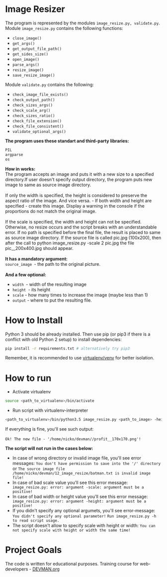 # Image Resizer

The program is represented by the modules ```image_resize.py, validate.py```.
Module ```image_resize.py``` contains the following functions:

- ```close_image()```
- ```get_args()```
- ```get_output_file_path()```
- ```get_sides_size()```
- ```open_image()```
- ```parse_args()```
- ```resize_image()```
- ```save_resize_image()```

Module ```validate.py``` contains the following:

- ```check_image_file_exists()```
- ```check_output_path()```
- ```check_sizes_args()```
- ```check_scale_arg()```
- ```check_sizes_ratio()```
- ```check_file_extension()```
- ```check_file_consistent()```
- ```validate_optional_args()```

**The program uses these standart and third-party libraries:**

```python
PIL
argparse
os
```
**How in works:**<br/>
The program accepts an image and puts it with a new size to a specified directory.If user doesn't specify output directory, the program puts new image to same as source image directory.<br/><br/>
If only the width is specified, the height is considered to preserve the aspect ratio of the image. And vice versa. - If both width and height are specified - create this image. Display a warning in the console if the proportions do not match the original image.<br/><br/>
    If the scale is specified, the width and height can not be specified. Otherwise, no resize occurs and the script breaks with an understandable error.
    If no path is specified before the final file, the result is placed to same as source image directory. If the source file is called pic.jpg (100x200), then after the call to python image_resize.py -scale 2 pic.jpg the file pic__200x400.jpg should appear.<br/><br/>
**It has a mandatory argument:**<br/>
```source_image ```- the path to the original picture. <br/><br/>
**And a few optional:** 
- ```width ```- width of the resulting image 
- ```height ```- its height
- ```scale``` - how many times to increase the image (maybe less than 1) 
- ```output``` - where to put the resulting file. 


# How to Install

Python 3 should be already installed. Then use pip (or pip3 if there is a conflict with old Python 2 setup) to install dependencies:

```bash
pip install -r requirements.txt # alternatively try pip3
```

Remember, it is recommended to use [virtualenv/venv](https://devman.org/encyclopedia/pip/pip_virtualenv/) for better isolation.

# How to run
- Activate virtualenv
``` bash
source <path_to_virtualenv>/bin/activate
```
- Run script with virtualenv-interpreter
```bash
<path_to_virtualenv>/bin/python3.5 image_resize.py <path_to_image> -height 170 
```
If everything is fine, you'll see such output:<br/><br/>
```Ok! The new file - '/home/nicko/devman//profit__170x170.png'!```

**The script will not run in the cases below:**

- In case of wrong directory or invalid image file, you'll see error messages:
```You don't have permission to save into the '/' directory```
  or 
```The source image file /home/nicko/devman/12_image_resize/batman.txt is invalid image file!```
- In case of bad scale value you'll see this error message:
``` image_resize.py: error: argument -scale: argument must be a positive!```
- In case of bad width or height value you'll see this error message:
``` image_resize.py: error: argument -height: argument must be a positive!```
- If you didn't specify any optional argumets, you'll see error-message:
```You didn't specify any optional parameter!```
```Run image_resize.py -h to read script usage.```
- The script doesn't allow to specify scale with height or width:
```You can not specify scale with height or width the same time! ```
# Project Goals

The code is written for educational purposes. Training course for web-developers - [DEVMAN.org](https://devman.org)
